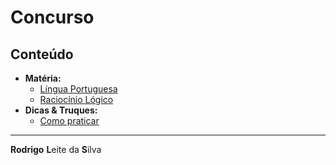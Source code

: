 # Concurso

## Conteúdo

 - **Matéria:**
   - [Língua Portuguesa](modules/lingua-portuguesa)
   - [Raciocínio Lógico](modules/raciocinio-logico)
 - **Dicas & Truques:**
   - [Como praticar](modules/como-praticar)

---

**Rodrigo** **L**eite da **S**ilva
